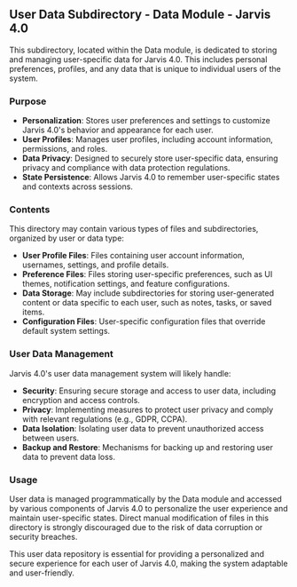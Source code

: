 ## User Data Subdirectory - Data Module - Jarvis 4.0

This subdirectory, located within the Data module, is dedicated to storing and managing user-specific data for Jarvis 4.0. This includes personal preferences, profiles, and any data that is unique to individual users of the system.

### Purpose

- **Personalization**: Stores user preferences and settings to customize Jarvis 4.0's behavior and appearance for each user.
- **User Profiles**: Manages user profiles, including account information, permissions, and roles.
- **Data Privacy**: Designed to securely store user-specific data, ensuring privacy and compliance with data protection regulations.
- **State Persistence**: Allows Jarvis 4.0 to remember user-specific states and contexts across sessions.

### Contents

This directory may contain various types of files and subdirectories, organized by user or data type:

- **User Profile Files**: Files containing user account information, usernames, settings, and profile details.
- **Preference Files**: Files storing user-specific preferences, such as UI themes, notification settings, and feature configurations.
- **Data Storage**: May include subdirectories for storing user-generated content or data specific to each user, such as notes, tasks, or saved items.
- **Configuration Files**: User-specific configuration files that override default system settings.

### User Data Management

Jarvis 4.0's user data management system will likely handle:

- **Security**: Ensuring secure storage and access to user data, including encryption and access controls.
- **Privacy**: Implementing measures to protect user privacy and comply with relevant regulations (e.g., GDPR, CCPA).
- **Data Isolation**: Isolating user data to prevent unauthorized access between users.
- **Backup and Restore**: Mechanisms for backing up and restoring user data to prevent data loss.

### Usage

User data is managed programmatically by the Data module and accessed by various components of Jarvis 4.0 to personalize the user experience and maintain user-specific states. Direct manual modification of files in this directory is strongly discouraged due to the risk of data corruption or security breaches.

This user data repository is essential for providing a personalized and secure experience for each user of Jarvis 4.0, making the system adaptable and user-friendly.
